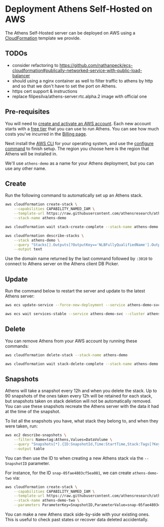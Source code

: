 # Deployment Athens Self-Hosted on AWS

The Athens Self-Hosted server can be deployed on AWS using a [CloudFormation](https://docs.aws.amazon.com/AWSCloudFormation/latest/UserGuide/Welcome.html) template we provide.

## TODOs

- consider refactoring to https://github.com/nathanpeck/ecs-cloudformation#publically-networked-service-with-public-load-balancer
- should using a nginx container as well to filter traffic to athens by http and so that we don't have to set the port on Athens.
- https cert support & instructions
- replace filipesilva/athens-server:rtc.alpha.2 image with official one

## Pre-requisites

You will need to [create and activate an AWS account](https://aws.amazon.com/premiumsupport/knowledge-center/create-and-activate-aws-account/).
Each new account starts with a [free tier](https://aws.amazon.com/premiumsupport/knowledge-center/what-is-free-tier/) that you can use to run Athens.
You can see how much costs you've incurred in the [Billing page](https://console.aws.amazon.com/billing/).

Next install the [AWS CLI](https://docs.aws.amazon.com/cli/latest/userguide/install-cliv2.html) for your operating system, and use the [configure command](https://docs.aws.amazon.com/cli/latest/userguide/cli-configure-quickstart.html#cli-configure-quickstart-config) to finish setup.
The region you choose here is the region that Athens will be installed in.

We'll use `athens-demo` as a name for your Athens deployment, but you can use any other name.


## Create

Run the following command to automatically set up an Athens stack.

```sh
aws cloudformation create-stack \
    --capabilities CAPABILITY_NAMED_IAM \
    --template-url https://raw.githubusercontent.com/athensresearch/athens/main/data/self-hosted.cloudformation.yml \
    --stack-name athens-demo
```
```sh
aws cloudformation wait stack-create-complete --stack-name athens-demo
```
```sh
aws cloudformation describe-stacks \
    --stack athens-demo \
    --query "Stacks[].Outputs[?OutputKey=='NLBFullyQualifiedName'].OutputValue" \
    --output text
```

Use the domain name returned by the last command followed by `:3010` to connect to Athens server on the Athens client DB Picker.


## Update

Run the command below to restart the server and update to the latest Athens server:

```sh
aws ecs update-service --force-new-deployment --service athens-demo-svc --cluster athens-demo-cluster
```
```sh
aws ecs wait services-stable --service athens-demo-svc --cluster athens-demo-cluster
```


## Delete

You can remove Athens from your AWS account by running these commands:

```sh
aws cloudformation delete-stack --stack-name athens-demo
```
```sh
aws cloudformation wait stack-delete-complete --stack-name athens-demo
```


## Snapshots

Athens will take a snapshot every 12h and when you delete the stack.
Up to 90 snapshots of the ones taken every 12h will be retained for each stack, but snapshots taken on stack deletion will not be automatically removed.
You can use these snapshots recreate the Athens server with the data it had at the time of the snapshot.

To list all the snapshots you have, what stack they belong to, and when they were taken, run:
```sh
aws ec2 describe-snapshots \
    --filters Name=tag:Athens,Values=DataVolume \
    --query "Snapshots[*].{ID:SnapshotId,Time:StartTime,Stack:Tags[?Key=='AthensStack']|[0].Value} | sort_by([], &Time)" \
    --output table
```

You can then use the ID to when creating a new Athens stack via the `--SnapshotID` parameter.

For instance, for the ID `snap-05fae4803cf5ea081`, we can create `athens-demo-two` via:
```sh
aws cloudformation create-stack \
    --capabilities CAPABILITY_NAMED_IAM \
    --template-url https://raw.githubusercontent.com/athensresearch/athens/main/data/self-hosted.cloudformation.yml \
    --stack-name athens-demo-two \
    --parameters ParameterKey=SnapshotID,ParameterValue=snap-05fae4803cf5ea081
```

You can make a new Athens stack side-by-side with your existing ones.
This is useful to check past states or recover data deleted accidentally.


